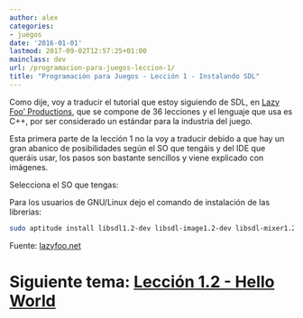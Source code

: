 ```yaml
---
author: alex
categories:
- juegos
date: '2016-01-01'
lastmod: 2017-09-02T12:57:25+01:00
mainclass: dev
url: /programacion-para-juegos-leccion-1/
title: "Programación para Juegos - Lección 1 - Instalando SDL"
---
```


Como dije, voy a traducir el tutorial que estoy siguiendo de SDL, en <a target="_blank" href="http://www.lazyfoo.net/SDL_tutorials/">Lazy Foo&#8217; Productions</a>, que se compone de 36 lecciones y el lenguaje que usa es C++, por ser considerado un estándar para la industria del juego.

Esta primera parte de la lección 1 no la voy a traducir debido a que hay un gran abanico de posibilidades según el SO que tengáis y del IDE que queráis usar, los pasos son bastante sencillos y viene explicado con imágenes.

<!--more--><!--ad-->

Selecciona el SO que tengas:

<figure><amp-img sizes="(min-width: 128px) 128px, 100vw" on="tap:lightbox1" width="128" height="128" role="button" tabindex="0" layout="responsive"  src="https://lh6.ggpht.com/_IlK2pNFFgGM/TSHH106Z0VI/AAAAAAAAAPo/fimALQz89iU/linux.png"></amp-img></figure>
<figure><amp-img sizes="(min-width: 128px) 128px, 100vw" on="tap:lightbox1" width="128" height="128" role="button" tabindex="0" layout="responsive"  src="https://lh3.ggpht.com/_IlK2pNFFgGM/TSHJkwpqk-I/AAAAAAAAAP0/wSKqQWY0x_k/windows.png"></amp-img></figure>
<figure><amp-img sizes="(min-width: 128px) 128px, 100vw" on="tap:lightbox1" width="128" height="128" role="button" tabindex="0" layout="responsive"  src="https://lh6.ggpht.com/_IlK2pNFFgGM/TSHH2DeE3mI/AAAAAAAAAPs/KES8kBZgn9M/apple-logo.png"></amp-img></figure>

Para los usuarios de GNU/Linux dejo el comando de instalación de las librerias:

```bash
sudo aptitude install libsdl1.2-dev libsdl-image1.2-dev libsdl-mixer1.2-dev libsdl-ttf2.0-dev
```

Fuente: [lazyfoo.net][4]

# Siguiente tema: [Lección 1.2 - Hello World][5]

 [1]: http://www.lazyfoo.net/SDL_tutorials/lesson01/linux/index.php
 [2]: http://www.lazyfoo.net/SDL_tutorials/lesson01/windows/index.php
 [3]: http://www.lazyfoo.net/SDL_tutorials/lesson01/mac/index.php
 [4]: http://www.lazyfoo.net/SDL_tutorials/
 [5]: https://elbauldelprogramador.com/programacion-para-juegos-leccion-12/#more
